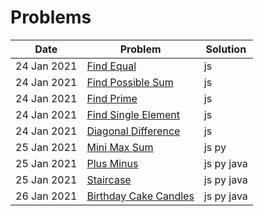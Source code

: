 # Problems

| Date        | Problem                                                                                                    | Solution   |
| ----------- | ---------------------------------------------------------------------------------------------------------- | ---------- |
| 24 Jan 2021 | [Find Equal](https://github.com/wnyao/learning-notes/tree/master/algorithm/findEqual)                      | js         |
| 24 Jan 2021 | [Find Possible Sum](https://github.com/wnyao/learning-notes/tree/master/algorithm/findPossibleSum)         | js         |
| 24 Jan 2021 | [Find Prime](https://github.com/wnyao/learning-notes/tree/master/algorithm/findPrime)                      | js         |
| 24 Jan 2021 | [Find Single Element](https://github.com/wnyao/learning-notes/tree/master/algorithm/findSingleElement)     | js         |
| 24 Jan 2021 | [Diagonal Difference](https://github.com/wnyao/learning-notes/tree/master/algorithm/diagonalDifference)    | js         |
| 25 Jan 2021 | [Mini Max Sum](https://github.com/wnyao/learning-notes/tree/master/algorithm/miniMaxSum)                   | js py      |
| 25 Jan 2021 | [Plus Minus](https://github.com/wnyao/learning-notes/tree/master/algorithm/plusMinus)                      | js py java |
| 25 Jan 2021 | [Staircase](https://github.com/wnyao/learning-notes/tree/master/algorithm/staircase)                       | js py java |
| 26 Jan 2021 | [Birthday Cake Candles](https://github.com/wnyao/learning-notes/tree/master/algorithm/birthdayCakeCandles) | js py java |
